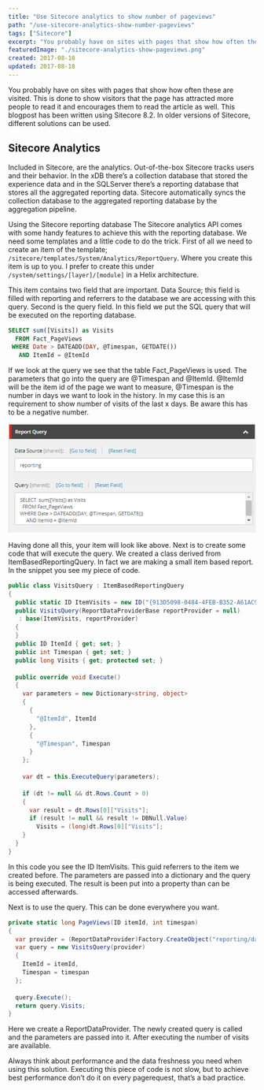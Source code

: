 ```yaml
---
title: "Use Sitecore analytics to show number of pageviews"
path: "/use-sitecore-analytics-show-number-pageviews"
tags: ["Sitecore"]
excerpt: "You probably have on sites with pages that show how often these are visited. This is done to show visitors that the page has attracted more people to read it and encourages them to read the article as well. This blogpost has been written using Sitecore 8.2. In older versions of Sitecore, different solutions can be used."
featuredImage: "./sitecore-analytics-show-pageviews.png"
created: 2017-08-18
updated: 2017-08-18
---
```



You probably have on sites with pages that show how often these are visited. This is done to show visitors that the page has attracted more people to read it and encourages them to read the article as well. This blogpost has been written using Sitecore 8.2. In older versions of Sitecore, different solutions can be used.

## Sitecore Analytics

Included in Sitecore, are the analytics. Out-of-the-box Sitecore tracks users and their behavior. In the xDB there’s a collection database that stored the experience data and in the SQLServer there’s a reporting database that stores all the aggregated reporting data. Sitecore automatically syncs the collection database to the aggregated reporting database by the aggregation pipeline.

Using the Sitecore reporting database
The Sitecore analytics API comes with some handy features to achieve this with the reporting database. We need some templates and a little code to do the trick. First of all we need to create an item of the template; `/sitecore/templates/System/Analytics/ReportQuery`. Where you create this item is up to you. I prefer to create this under `/system/settings/[layer]/[module]` in a Helix architecture.

This item contains two field that are important. Data Source; this field is filled with reporting and referrers to the database we are accessing with this query. Second is the query field. In this field we put the SQL query that will be executed on the reporting database.

```sql
SELECT sum([Visits]) as Visits
  FROM Fact_PageViews
 WHERE Date > DATEADD(DAY, @Timespan, GETDATE())
   AND ItemId = @ItemId
```

If we look at the query we see that the table Fact_PageViews is used. The parameters that go into the query are @Timespan and @ItemId. @ItemId will be the item id of the page we want to measure, @Timespan is the number in days we want to look in the history. In my case this is an requirement to show number of visits of the last x days. Be aware this has to be a negative number.

![Sitecore Report Query](./sitecore-report-query.png)

Having done all this, your item will look like above. Next is to create some code that will execute the query. We created a class derived from ItemBasedReportingQuery. In fact we are making a small item based report. In the snippet you see my piece of code.

```csharp
public class VisitsQuery : ItemBasedReportingQuery
{
  public static ID ItemVisits = new ID("{913D5098-0484-4FEB-B352-A61AC9B482A8}");
  public VisitsQuery(ReportDataProviderBase reportProvider = null)
   : base(ItemVisits, reportProvider)
  {
  }
  public ID ItemId { get; set; } 
  public int Timespan { get; set; } 
  public long Visits { get; protected set; } 

  public override void Execute()
  {
    var parameters = new Dictionary<string, object>
    {
      {
        "@ItemId", ItemId
      },
      {
        "@Timespan", Timespan
      }
    };

    var dt = this.ExecuteQuery(parameters);

    if (dt != null && dt.Rows.Count > 0)
    {
      var result = dt.Rows[0]["Visits"];
      if (result != null && result != DBNull.Value)
        Visits = (long)dt.Rows[0]["Visits"];
    }
  }
}
```

In this code you see the ID ItemVisits. This guid referrers to the item we created before. The parameters are passed into a dictionary and the query is being executed. The result is been put into a property than can be accessed afterwards.

Next is to use the query. This can be done everywhere you want.

```csharp
private static long PageViews(ID itemId, int timespan)
{
  var provider = (ReportDataProvider)Factory.CreateObject("reporting/dataProvider", true);
  var query = new VisitsQuery(provider)
  {
    ItemId = itemId,
    Timespan = timespan
  };

  query.Execute();
  return query.Visits;
}
```

Here we create a ReportDataProvider. The newly created query is called and the parameters are passed into it. After executing the number of visits are available.

Always think about performance and the data freshness you need when using this solution. Executing this piece of code is not slow, but to achieve best performance don’t do it on every pagerequest, that’s a bad practice.
